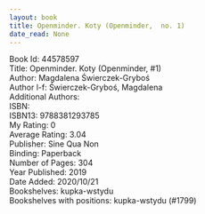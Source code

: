 ```yaml
---
layout: book
title: Openminder. Koty (Openminder,  no. 1)
date_read: None
---
```


Book Id: 44578597<br />
Title: Openminder. Koty (Openminder, #1)<br />
Author: Magdalena Świerczek-Gryboś<br />
Author l-f: Świerczek-Gryboś, Magdalena<br />
Additional Authors: <br />
ISBN: <br />
ISBN13: 9788381293785<br />
My Rating: 0<br />
Average Rating: 3.04<br />
Publisher: Sine Qua Non<br />
Binding: Paperback<br />
Number of Pages: 304<br />
Year Published: 2019<br />
Date Added: 2020/10/21<br />
Bookshelves: kupka-wstydu<br />
Bookshelves with positions: kupka-wstydu (#1799)<br />

